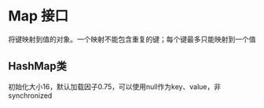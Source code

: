 # Map 接口

将键映射到值的对象。一个映射不能包含重复的键；每个键最多只能映射到一个值

## HashMap类

初始化大小16，默认加载因子0.75，可以使用null作为key、value，非synchronized


## 

